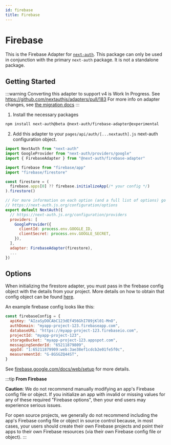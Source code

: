 ```yaml
---
id: firebase
title: Firebase
---
```


# Firebase

This is the Firebase Adapter for [`next-auth`](https://next-auth.js.org). This package can only be used in conjunction with the primary `next-auth` package. It is not a standalone package.

## Getting Started

:::warning
Converting this adapter to support v4 is Work In Progress. See https://github.com/nextauthjs/adapters/pull/183 For more info on adapter changes, see [the migration docs](/getting-started/upgrade-v4#adapters)
:::

1. Install the necessary packages

```bash npm2yarn
npm install next-auth@beta @next-auth/firebase-adapter@experimental
```

2. Add this adapter to your `pages/api/auth/[...nextauth].js` next-auth configuration object.

```javascript title="pages/api/auth/[...nextauth].js"
import NextAuth from "next-auth"
import GoogleProvider from "next-auth/providers/google"
import { FirebaseAdapter } from "@next-auth/firebase-adapter"

import firebase from "firebase/app"
import "firebase/firestore"

const firestore = (
  firebase.apps[0] ?? firebase.initializeApp(/* your config */)
).firestore()

// For more information on each option (and a full list of options) go to
// https://next-auth.js.org/configuration/options
export default NextAuth({
  // https://next-auth.js.org/configuration/providers
  providers: [
    GoogleProvider({
      clientId: process.env.GOOGLE_ID,
      clientSecret: process.env.GOOGLE_SECRET,
    }),
  ],
  adapter: FirebaseAdapter(firestore),
  ...
})
```

## Options

When initializing the firestore adapter, you must pass in the firebase config object with the details from your project. More details on how to obtain that config object can be found [here](https://support.google.com/firebase/answer/7015592).

An example firebase config looks like this:

```js
const firebaseConfig = {
  apiKey: "AIzaSyDOCAbC123dEf456GhI789jKl01-MnO",
  authDomain: "myapp-project-123.firebaseapp.com",
  databaseURL: "https://myapp-project-123.firebaseio.com",
  projectId: "myapp-project-123",
  storageBucket: "myapp-project-123.appspot.com",
  messagingSenderId: "65211879809",
  appId: "1:65211879909:web:3ae38ef1cdcb2e01fe5f0c",
  measurementId: "G-8GSGZQ44ST",
}
```

See [firebase.google.com/docs/web/setup](https://firebase.google.com/docs/web/setup) for more details.

:::tip **From Firebase**

**Caution**: We do not recommend manually modifying an app's Firebase config file or object. If you initialize an app with invalid or missing values for any of these required "Firebase options", then your end users may experience serious issues.

For open source projects, we generally do not recommend including the app's Firebase config file or object in source control because, in most cases, your users should create their own Firebase projects and point their apps to their own Firebase resources (via their own Firebase config file or object).
:::
